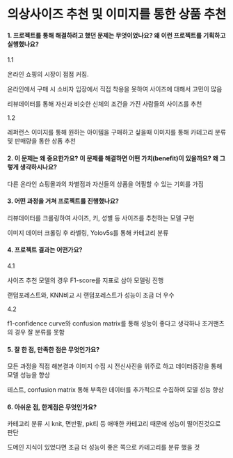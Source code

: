 # 의상사이즈 추천 및 이미지를 통한 상품 추천

#### 1. 프로젝트를 통해 해결하려고 했던 문제는 무엇이었나요? 왜 이런 프로젝트를 기획하고 실행했나요?

1.1

온라인 쇼핑의 시장이 점점 커짐.

온라인에서 구매 시 소비자 입장에서 직접 착용을 못하여 사이즈에 대해서 고민이 많음

리뷰데이터를 통해 자신과 비슷한 신체의 조건을 가진 사람들의 사이즈를 추천

1.2

레퍼런스 이미지를 통해 원하는 아이템을 구매하고 싶을때 이미지를 통해 카테고리 분류 및 판매량을 통한 상품 추천

#### 2. 이 문제는 왜 중요한가요? 이 문제를 해결하면 어떤 가치(benefit)이 있을까요? 왜 그렇게 생각하시나요?

다른 온라인 쇼핑몰과의 차별점과 자신들의 상품을 어필할 수 있는 기회를 가짐

#### 3. 어떤 과정을 거쳐 프로젝트를 진행했나요?

리뷰데이터를 크롤링하여 사이즈, 키, 성별 등 사이즈를 추천하는 모델 구현

이미지 데이터 크롤링 후 라벨링, Yolov5s를 통해 카테고리 분류

#### 4. 프로젝트 결과는 어떤가요?

4.1

사이즈 추천 모델의 경우 F1-score를 지표로 삼아 모델링 진행

랜덤포레스트와, KNN비교 시 랜덤포레스트가 성능이 조금 더 우수

4.2

f1-confidence curve와 confusion matrix를 통해 성능이 좋다고 생각하나 조거팬츠의 경우 잘 분류를 못함

#### 5. 잘 한 점, 만족한 점은 무엇인가요?
모든 과정을 직접 해본결과 이미지 수집 시 전신사진을 위주로 하고 데이터증강을 통해 모델 성능을 향상

테스트, confusion matrix 통해 부족한 데이터를 추가적으로 수집하여 모델 성능 향상

#### 6. 아쉬운 점, 한계점은 무엇인가요?

카테고리 분류 시 knit, 면반팔, pk티 등 애매한 카테고리 때문에 성능이 떨어진것으로 판단

도메인 지식이 있었다면 조금 더 성능이 좋은 쪽으로 카테고리를 분류 했을 것

